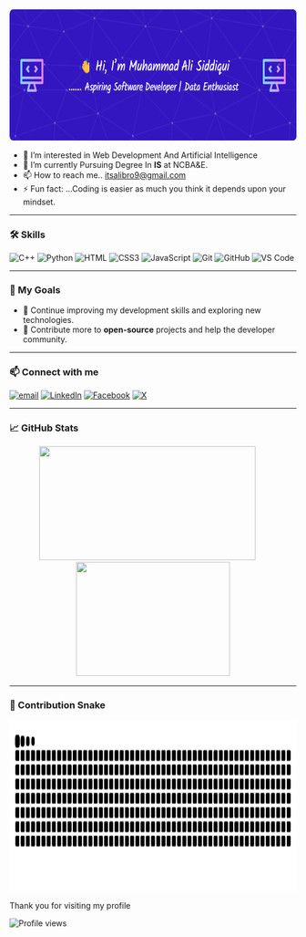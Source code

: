 <img src="banner.png" alt="Banner" width="100%" height = "230px" />

- 👀 I’m interested in Web Development And Artificial Intelligence
- 🌱 I’m currently Pursuing Degree In **IS**  at NCBA&E.
- 📫 How to reach me.. itsalibro9@gmail.com
- ⚡ Fun fact: ...Coding is easier as much you think it depends upon your mindset.
_________________________________________________________________________________
<h3>🛠 Skills</h3>

![C++](https://img.shields.io/badge/c++-%2300599C.svg?style=for-the-badge&logo=c%2B%2B&logoColor=white) 
![Python](https://img.shields.io/badge/python-3670A0?style=for-the-badge&logo=python&logoColor=ffdd54)
![HTML](https://img.shields.io/badge/HTML-E34F26?style=for-the-badge&logo=html5&logoColor=white)
![CSS3](https://img.shields.io/badge/css3-%231572B6.svg?style=for-the-badge&logo=css3&logoColor=white) 
![JavaScript](https://img.shields.io/badge/javascript-%23323330.svg?style=for-the-badge&logo=javascript&logoColor=%23F7DF1E)
![Git](https://img.shields.io/badge/Git-F05032?style=for-the-badge&logo=git&logoColor=white)
![GitHub](https://img.shields.io/badge/GitHub-181717?style=for-the-badge&logo=github&logoColor=white)
![VS Code](https://img.shields.io/badge/VS%20Code-007ACC?style=for-the-badge&logo=visual-studio-code&logoColor=white)

_________________________________________________________________________________
 <h3>🚀 My Goals</h3>

- 🧠 Continue improving my development skills and exploring new technologies.
- 🔭 Contribute more to **open-source** projects and help the developer community.

_________________________________________________________________________________

 <h3> 📫 Connect with me </h3>
 
[![email](https://img.shields.io/badge/Email-D14836?logo=gmail&logoColor=white)](mailto:itsalibro9@gmail.com) 
[![LinkedIn](https://img.shields.io/badge/LinkedIn-%230077B5.svg?logo=linkedin&logoColor=white)](https://linkedin.com/in/alibro005) 
[![Facebook](https://img.shields.io/badge/Facebook-%231877F2.svg?logo=Facebook&logoColor=white)](https://facebook.com/alibro005) 
[![X](https://img.shields.io/badge/X-white.svg?logo=X&logoColor=black)](https://x.com/alibro005)

_________________________________________________________________________________

<h3>📈 GitHub Stats </h3>

<p align="center">
  <img src="https://nirzak-streak-stats.vercel.app/?user=Alibro005&theme=dark&hide_border=false" width="380" height="200"/>
  &nbsp;&nbsp;&nbsp;&nbsp;
  <img src="https://github-readme-stats.vercel.app/api/top-langs/?username=alibro005&theme=dark&hide_border=false&include_all_commits=false&count_private=false&layout=compact" width="270" height="200" />
</p>

_________________________________________________________________________________

<h3> 🐍 Contribution Snake </h3>

<p align="center">
  <img src="https://raw.githubusercontent.com/Alibro005/Alibro005/output/github-contribution-grid-snake.svg" width="100%" height="300">
</p>


Thank you for visiting my profile

![Profile views](https://komarev.com/ghpvc/?username=Alibro005&color=blue)


<!---
Alibro005/Alibro005 is a ✨ special ✨ repository because its `README.md` (this file) appears on your GitHub profile.
You can click the Preview link to take a look at your changes.
--->
